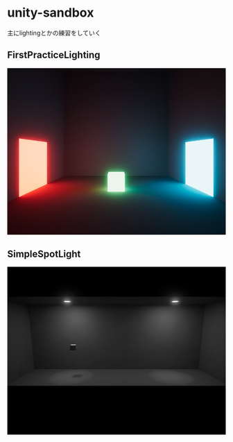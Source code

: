 # unity-sandbox
主にlightingとかの練習をしていく
## FirstPracticeLighting
![](./docs/ss/FirstPracticeLighting.png)

## SimpleSpotLight
![](./docs/ss/SimpleSpotLight.png)
